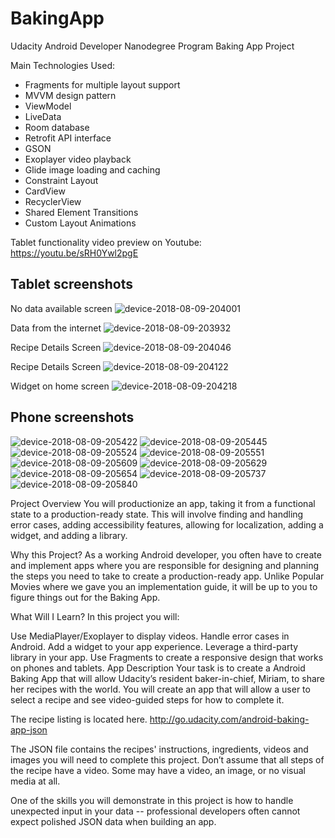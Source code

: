 # BakingApp
Udacity Android Developer Nanodegree Program Baking App Project

Main Technologies Used:
* Fragments for multiple layout support 
* MVVM design pattern
* ViewModel
* LiveData
* Room database
* Retrofit API interface
* GSON
* Exoplayer video playback
* Glide image loading and caching
* Constraint Layout
* CardView
* RecyclerView
* Shared Element Transitions
* Custom Layout Animations

Tablet functionality video preview on Youtube:
https://youtu.be/sRH0Ywl2pgE

## Tablet screenshots

No data available screen
![device-2018-08-09-204001](https://user-images.githubusercontent.com/21109275/43921857-f08cf72c-9c14-11e8-8417-8a1261213f19.png)

Data from the internet
![device-2018-08-09-203932](https://user-images.githubusercontent.com/21109275/43921856-f05b5f96-9c14-11e8-8535-3d917f26b7fd.png)

Recipe Details Screen
![device-2018-08-09-204046](https://user-images.githubusercontent.com/21109275/43921858-f0b926da-9c14-11e8-9462-cb7f4e2ac9fb.png)

Recipe Details Screen
![device-2018-08-09-204122](https://user-images.githubusercontent.com/21109275/43921859-f0f3d88e-9c14-11e8-8629-25e7e13b651a.png)

Widget on home screen
![device-2018-08-09-204218](https://user-images.githubusercontent.com/21109275/43921861-f181d616-9c14-11e8-90d0-4147105fac87.png)

## Phone screenshots

![device-2018-08-09-205422](https://user-images.githubusercontent.com/21109275/43926369-faed4886-9c21-11e8-8f17-546a6361cfae.png)
![device-2018-08-09-205445](https://user-images.githubusercontent.com/21109275/43926370-fb1c8e2a-9c21-11e8-83b8-7054f594ec11.png)
![device-2018-08-09-205524](https://user-images.githubusercontent.com/21109275/43926371-fb48efa6-9c21-11e8-8722-ae4fd4ae6a03.png)
![device-2018-08-09-205551](https://user-images.githubusercontent.com/21109275/43926450-3a0d8b48-9c22-11e8-8ae3-5d9202d16691.png)
![device-2018-08-09-205609](https://user-images.githubusercontent.com/21109275/43926375-fbbb2350-9c21-11e8-9994-1f8db76fdab2.png)
![device-2018-08-09-205629](https://user-images.githubusercontent.com/21109275/43926377-fc3be940-9c21-11e8-9087-e3a1b9014952.png)
![device-2018-08-09-205654](https://user-images.githubusercontent.com/21109275/43926379-fc69cc34-9c21-11e8-872c-77bf78b52468.png)
![device-2018-08-09-205737](https://user-images.githubusercontent.com/21109275/43926380-fcf9e7b0-9c21-11e8-9248-569ff7d9490b.png)
![device-2018-08-09-205840](https://user-images.githubusercontent.com/21109275/43926382-fd29712e-9c21-11e8-8864-24cfd266214f.png)



Project Overview
You will productionize an app, taking it from a functional state to a production-ready state. This will involve finding and handling error cases, adding accessibility features, allowing for localization, adding a widget, and adding a library.

Why this Project?
As a working Android developer, you often have to create and implement apps where you are responsible for designing and planning the steps you need to take to create a production-ready app. Unlike Popular Movies where we gave you an implementation guide, it will be up to you to figure things out for the Baking App.

What Will I Learn?
In this project you will:

Use MediaPlayer/Exoplayer to display videos.
Handle error cases in Android.
Add a widget to your app experience.
Leverage a third-party library in your app.
Use Fragments to create a responsive design that works on phones and tablets.
App Description
Your task is to create a Android Baking App that will allow Udacity’s resident baker-in-chief, Miriam, to share her recipes with the world. You will create an app that will allow a user to select a recipe and see video-guided steps for how to complete it.

The recipe listing is located here. http://go.udacity.com/android-baking-app-json

The JSON file contains the recipes' instructions, ingredients, videos and images you will need to complete this project. Don’t assume that all steps of the recipe have a video. Some may have a video, an image, or no visual media at all.

One of the skills you will demonstrate in this project is how to handle unexpected input in your data -- professional developers often cannot expect polished JSON data when building an app.
